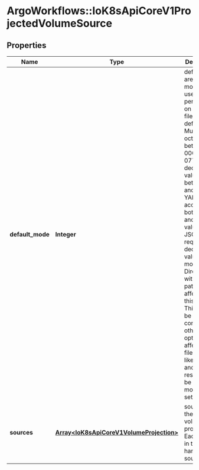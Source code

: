 # ArgoWorkflows::IoK8sApiCoreV1ProjectedVolumeSource

## Properties
Name | Type | Description | Notes
------------ | ------------- | ------------- | -------------
**default_mode** | **Integer** | defaultMode are the mode bits used to set permissions on created files by default. Must be an octal value between 0000 and 0777 or a decimal value between 0 and 511. YAML accepts both octal and decimal values, JSON requires decimal values for mode bits. Directories within the path are not affected by this setting. This might be in conflict with other options that affect the file mode, like fsGroup, and the result can be other mode bits set. | [optional] 
**sources** | [**Array&lt;IoK8sApiCoreV1VolumeProjection&gt;**](IoK8sApiCoreV1VolumeProjection.md) | sources is the list of volume projections. Each entry in this list handles one source. | [optional] 



